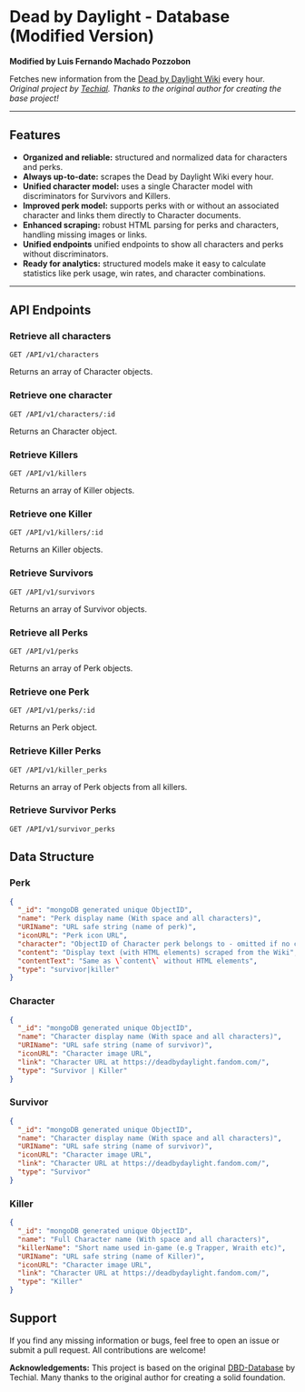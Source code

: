 
# Dead by Daylight - Database (Modified Version)

**Modified by Luis Fernando Machado Pozzobon**  

Fetches new information from the [Dead by Daylight Wiki](https://deadbydaylight.fandom.com/wiki/Dead_by_Daylight_Wiki) every hour.  
*Original project by [Techial](https://github.com/Techial/DBD-Database). Thanks to the original author for creating the base project!*

---

## Features

- **Organized and reliable:** structured and normalized data for characters and perks.
- **Always up-to-date:** scrapes the Dead by Daylight Wiki every hour.
- **Unified character model:** uses a single Character model with discriminators for Survivors and Killers.
- **Improved perk model:** supports perks with or without an associated character and links them directly to Character documents.
- **Enhanced scraping:** robust HTML parsing for perks and characters, handling missing images or links.
- **Unified endpoints** unified endpoints to show all characters and perks without discriminators.
- **Ready for analytics:** structured models make it easy to calculate statistics like perk usage, win rates, and character combinations.

---

## API Endpoints

### Retrieve all characters
```
GET /API/v1/characters
```
Returns an array of Character objects.
### Retrieve one character
```
GET /API/v1/characters/:id
```
Returns an Character object.

### Retrieve Killers
```
GET /API/v1/killers
```
Returns an array of Killer objects.

### Retrieve one Killer
```
GET /API/v1/killers/:id
```
Returns an Killer objects.

### Retrieve Survivors
```
GET /API/v1/survivors
```
Returns an array of Survivor objects.

### Retrieve all Perks
```
GET /API/v1/perks
```
Returns an array of Perk objects.

### Retrieve one Perk
```
GET /API/v1/perks/:id
```
Returns an Perk object.

### Retrieve Killer Perks
```
GET /API/v1/killer_perks
```
Returns an array of Perk objects from all killers.

### Retrieve Survivor Perks
```
GET /API/v1/survivor_perks
```

## Data Structure

### Perk
```json
{
  "_id": "mongoDB generated unique ObjectID",
  "name": "Perk display name (With space and all characters)",
  "URIName": "URL safe string (name of perk)",
  "iconURL": "Perk icon URL",
  "character": "ObjectID of Character perk belongs to - omitted if no character",
  "content": "Display text (with HTML elements) scraped from the Wiki",
  "contentText": "Same as \`content\` without HTML elements",
  "type": "survivor|killer"
}
```
### Character
```json
{
  "_id": "mongoDB generated unique ObjectID",
  "name": "Character display name (With space and all characters)",
  "URIName": "URL safe string (name of survivor)",
  "iconURL": "Character image URL",
  "link": "Character URL at https://deadbydaylight.fandom.com/",
  "type": "Survivor | Killer"
}
```

### Survivor
```json
{
  "_id": "mongoDB generated unique ObjectID",
  "name": "Character display name (With space and all characters)",
  "URIName": "URL safe string (name of survivor)",
  "iconURL": "Character image URL",
  "link": "Character URL at https://deadbydaylight.fandom.com/",
  "type": "Survivor"
}
```

### Killer
```json
{
  "_id": "mongoDB generated unique ObjectID",
  "name": "Full Character name (With space and all characters)",
  "killerName": "Short name used in-game (e.g Trapper, Wraith etc)",
  "URIName": "URL safe string (name of Killer)",
  "iconURL": "Character image URL",
  "link": "Character URL at https://deadbydaylight.fandom.com/",
  "type": "Killer"
}
```

## Support

If you find any missing information or bugs, feel free to open an issue or submit a pull request. All contributions are welcome!  

**Acknowledgements:** This project is based on the original [DBD-Database](https://github.com/Techial/DBD-Database) by Techial. Many thanks to the original author for creating a solid foundation.
